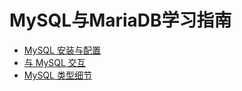 # MySQL与MariaDB学习指南

- [MySQL 安装与配置](./mysql-install-config.md)
- [与 MySQL 交互](./interact-mysql.md)
- [MySQL 类型细节](./mysql-type.md)


